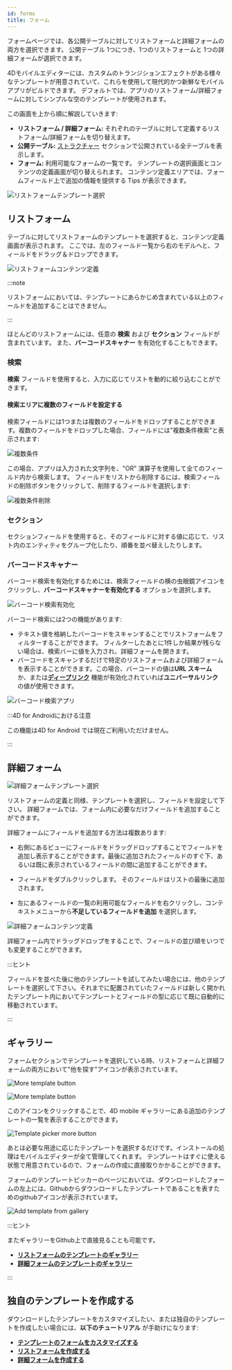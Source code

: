 ```yaml
---
id: forms
title: フォーム
---
```


フォームページでは、各公開テーブルに対してリストフォームと詳細フォームの両方を選択できます。 公開テーブル 1つにつき、1つのリストフォームと 1つの詳細フォームが選択できます。

4Dモバイルエディターには、カスタムのトランジションエフェクトがある様々なテンプレートが用意されていて、これらを使用して現代的かつ新鮮なモバイルアプリがビルドできます。 デフォルトでは、アプリのリストフォーム/詳細フォームに対してシンプルな空のテンプレートが使用されます。

この画面を上から順に解説していきます:

* **リストフォーム / 詳細フォーム:** それぞれのテーブルに対して定義するリストフォーム/詳細フォームを切り替えます。
* **公開テーブル:** [ストラクチャー](structure.md) セクションで公開されている全テーブルを表示します。
* **フォーム:** 利用可能なフォームの一覧です。 テンプレートの選択画面とコンテンツの定義画面が切り替えられます。 コンテンツ定義エリアでは、フォームフィールド上で追加の情報を提供する Tips が表示できます。


![リストフォームテンプレート選択](img/Forms-section-templates-selection-4D-for-iOS.png)



## リストフォーム

テーブルに対してリストフォームのテンプレートを選択すると、コンテンツ定義画面が表示されます。 ここでは、左のフィールド一覧から右のモデルへと、フィールドをドラッグ＆ドロップできます。

![リストフォームコンテンツ定義](img/Forms-section-content-definition-4D-for-iOS.png)

:::note

リストフォームにおいては、テンプレートにあらかじめ含まれている以上のフィールドを追加することはできません。

:::

ほとんどのリストフォームには、任意の **検索** および **セクション** フィールドが含まれています。 また、**バーコードスキャナー** を有効化することもできます。


### 検索

**検索** フィールドを使用すると、入力に応じてリストを動的に絞り込むことができます。

#### 検索エリアに複数のフィールドを設定する

検索フィールドには1つまたは複数のフィールドをドロップすることができます。複数のフィールドをドロップした場合、フィールドには"複数条件検索"と表示されます:

![複数条件](img/multi-criteria.png)

この場合、アプリは入力された文字列を、"OR" 演算子を使用して全てのフィールド内から検索します。 フィールドをリストから削除するには、検索フィールドの削除ボタンをクリックして、削除するフィールドを選択します:

![複数条件削除](img/multi-criteria-search-forms-section-remove-fields.png)


### セクション

セクションフィールドを使用すると、そのフィールドに対する値に応じて、リスト内のエンティティをグループ化したり、順番を並べ替えしたりします。



### バーコードスキャナー

バーコード検索を有効化するためには、検索フィールドの横の虫眼鏡アイコンをクリックし、**バーコードスキャナーを有効化する** オプションを選択します。

![バーコード検索有効化](img/project-editor-Qrcode-barcode-search-4D-for-iOS.gif)

バーコード検索には2つの機能があります:

* テキスト値を格納したバーコードをスキャンすることでリストフォームをフィルターすることができます。 フィルターしたあとに1件しか結果が残らない場合は、検索バーに値を入力され、詳細フォームを開きます。
* バーコードをスキャンするだけで特定のリストフォームおよび詳細フォームを表示することができます。この場合、バーコードの値は**URL スキーム** か、または[**ディープリンク**](../special-features/deep-linking.md) 機能が有効化されていれば**ユニバーサルリンク** の値が使用できます。

![バーコード検索アプリ](img/text-Qrcode-barcode-search-4D-for-iOS.gif)

:::4D for Androidにおける注意

この機能は4D for Android では現在ご利用いただけません。

:::

## 詳細フォーム

![詳細フォームテンプレート選択](img/Forms-section-detail-form-templates-selection-4D-for-iOS.png)

リストフォームの定義と同様、テンプレートを選択し、フィールドを設定して下さい。 詳細フォームでは、フォーム内に必要なだけフィールドを追加することができます。

詳細フォームにフィールドを追加する方法は複数あります:

* 右側にあるビューにフィールドをドラッグドロップすることでフィールドを追加し表示することができます。最後に追加されたフィールドのすぐ下、あるいは既に表示されているフィールドの間に追加することができます。

* フィールドをダブルクリックします。 そのフィールドはリストの最後に追加されます。

* 左にあるフィールドの一覧の利用可能なフィールドを右クリックし、コンテキストメニューから**不足しているフィールドを追加** を選択します。

![詳細フォームコンテンツ定義](img/Forms-section-detail-form-content-definition-4D-for-iOS.png)


詳細フォーム内でドラッグドロップをすることで、フィールドの並び順をいつでも変更することができます。

:::ヒント

フィールドを並べた後に他のテンプレートを試してみたい場合には、他のテンプレートを選択して下さい。それまでに配置されていたフィールドは新しく開かれたテンプレート内においてテンプレートとフィールドの型に応じて既に自動的に移動されています。

:::


## ギャラリー

フォームセクションでテンプレートを選択している時、リストフォームと詳細フォームの両方において"他を探す"アイコンが表示されています。

![More template button](img/more.png)

![More template button](img/Forms-more-button.png)

このアイコンをクリックすることで、4D mobile ギャラリーにある追加のテンプレートの一覧を表示することができます。

![Template picker more button](img/Forms-template-gallery.png)

あとは必要な用途に応じたテンプレートを選択するだけです。インストールの処理はモバイルエディターが全て管理してくれます。 テンプレートはすぐに使える状態で用意されているので、フォームの作成に直接取りかかることができます。

フォームのテンプレートピッカーのページにおいては、ダウンロードしたフォームの左上には、Githubからダウンロードしたテンプレートであることを表すためのgithubアイコンが表示されています。

![Add template from gallery](img/indicator-template-github.png)


:::ヒント

またギャラリーをGithub上で直接見ることも可能です。
- [**リストフォームのテンプレートのギャラリー**](https://4d-for-ios.github.io/gallery/#/type/list-detail/picker/0)
- [**詳細フォームのテンプレートのギャラリー**](https://4d-for-ios.github.io/gallery/#/type/form-detail/picker/0)

:::

## 独自のテンプレートを作成する

ダウンロードしたテンプレートをカスタマイズしたい、または独自のテンプレートを作成したい場合には、**以下のチュートリアル** が手助けになります:

- [**テンプレートのフォームをカスタマイズする**](../tutorials/gallery/update-gallery-template.md)
- [**リストフォームを作成する**](../tutorials/creating-list-forms/list-form-template.md)
- [**詳細フォームを作成する**](../tutorials/creating-detail-forms/detail-form-template.md)